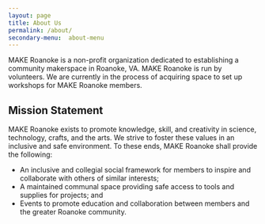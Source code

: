 ```yaml
---
layout: page
title: About Us
permalink: /about/
secondary-menu:  about-menu
---
```


MAKE Roanoke is a non-profit organization dedicated to establishing a community
makerspace in Roanoke, VA.  MAKE Roanoke is run by volunteers.  We are currently
in the process of acquiring space to set up workshops for MAKE Roanoke members.


## Mission Statement

MAKE Roanoke exists to promote knowledge, skill, and creativity in science,
technology, crafts, and the arts. We strive to foster these values in an
inclusive and safe environment. To these ends, MAKE Roanoke shall provide the
following:

 * An inclusive and collegial social framework for members to inspire and
   collaborate with others of similar interests;
 * A maintained communal space providing safe access to tools and supplies for
   projects; and
 * Events to promote education and collaboration between members and the greater
   Roanoke community.

